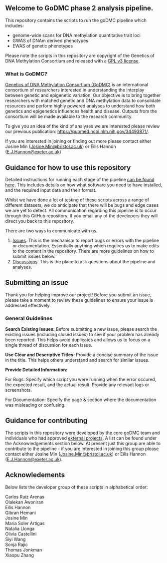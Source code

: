 
## Welcome to GoDMC phase 2 analysis pipeline.

This repository contains the scripts to run the goDMC pipeline which includes:

* genome-wide scans for DNA methylation quantitative trait loci
* GWAS of DNAm derived phenotypes
* EWAS of genetic phenotypes

Please note the scripts in this repository are copyright of the Genetics of DNA Methylation Consortium and released with a [GPL v3 license](LICENSE).

### What is GoDMC?

[Genetics of DNA Methylation Consortium (GoDMC)](http://www.godmc.org.uk/) is an international consortium of researchers interested in understanding the interplay between genetic and epigenetic variation. Our objective is to bring together researchers with matched genetic and DNA methylation data to consolidate resources and perform highly powered analyses to understand how both genetics and epigenetics influences health and disease. Outputs from the consortium will be made available to the research community.

To give you an idea of the kind of analyses we are interested please review our previous publication: https://pubmed.ncbi.nlm.nih.gov/34493871/.

If you are interested in joining or finding out more please contact either Josine Min (Josine.Min@bristol.ac.uk) or Eilis Hannon (E.J.Hannon@exeter.ac.uk)

## Guidance for how to use this repository

Detailed instructions for running each stage of the pipeline [can be found here](https://github.com/genetics-of-dna-methylation-consortium/godmc_phase2/wiki). This includes details on how what software you need to have installed, and the required input data and their format. 

Whilst we have done a lot of testing of these scripts across a range of different datasets, we do anticipate that there will be bugs and edge cases we are yet to detect. All communication regarding this pipeline is to occur through this GitHub repository. If you email any of the developers they will direct you back to this repository. 

There are two ways to communicate with us. 

1. [Issues](https://github.com/genetics-of-dna-methylation-consortium/godmc_phase2/issues). This is the mechanism to report bugs or errors with the pipeline or documentation. Essentially anything which requires us to make edits to the content in the repository. There are more guidelines on how to submit issues below.
2. [Discussions](https://github.com/genetics-of-dna-methylation-consortium/godmc_phase2/discussions). This is the place to ask questions about the pipeline and analyses. 

## Submitting an issue

Thank you for helping improve our project! Before you submit an issue, please take a moment to review these guidelines to ensure your issue is addressed effectively.

### General Guidelines
**Search Existing Issues:** Before submitting a new issue, please search the existing issues (including closed issues) to see if your problem has already been reported. This helps avoid duplicates and allows us to focus on a single thread of discussion for each issue.

**Use Clear and Descriptive Titles:** Provide a concise summary of the issue in the title. This helps others understand and search for similar issues.

**Provide Detailed Information:**

For Bugs: Specify which script you were running when the error occured, the expected result, and the actual result. Provide any relevant logs or screenshots.

For Documentation: Specify the page & section where the documentation was misleading or confusing. 


## Guidance for contributing
The scripts in this repository were developed by the core goDMC team and individuals who had approved [external projects](http://www.godmc.org.uk/projects.html). A list can be found under the Acknowledgements section below. At present just this group are able to contribute to the pipeline - if you are interested in joining this group please contact either Josine Min (Josine.Min@bristol.ac.uk) or Eilis Hannon (E.J.Hannon@exeter.ac.uk).


## Acknowledements

Below lists the developer group of these scripts in alphabetical order:

Carlos Ruiz Arenas  
Olalekan Awoniran  
Eilis Hannon  
Gibran Hemani  
Josine Min  
Maria Soler Artigas  
Natalia Llonga  
Olivia Castellini  
Siyi Wang  
Sonja Rajic  
Thomas Jonkman  
Xiaopu Zhang  
